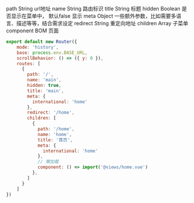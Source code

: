 path      String    url地址
name      String    路由标识
title     String    标题
hidden    Boolean   是否显示在菜单中， 默认false 显示
meta      Object    一些额外参数，比如需要多语言、描述等等，结合需求设定
redirect  String    重定向地址
children  Array     子菜单
component BOM       页面

```javascript
export default new Router({
    mode: 'history',
    base: process.env.BASE_URL,
    scrollBehavior: () => ({ y: 0 }),
    routes: [
      {
        path: '/',
        name: 'main',
        hidden: true,
        title: 'main',
        meta: {
          international: 'home'
        },
        redirect: '/home',
        children: [
          {
            path: '/home',
            name: 'home',
            title: '首页',
            meta: {
              international: 'home'
            },
            // 懒加载
            component: () => import('@views/home.vue')
          },
        ]
      }
    ]
})
```
